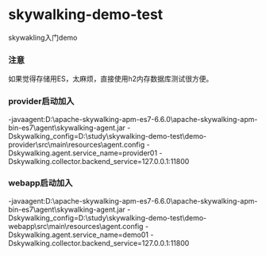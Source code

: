 # skywalking-demo-test
skywakling入门demo

### 注意
如果觉得存储用ES，太麻烦，直接使用h2内存数据库测试很方便。

### provider启动加入
-javaagent:D:\\apache-skywalking-apm-es7-6.6.0\\apache-skywalking-apm-bin-es7\\agent\\skywalking-agent.jar
-Dskywalking_config=D:\\study\\skywalking-demo-test\\demo-provider\\src\\main\\resources\\agent.config
-Dskywalking.agent.service_name=provider01
-Dskywalking.collector.backend_service=127.0.0.1:11800

### webapp启动加入
-javaagent:D:\\apache-skywalking-apm-es7-6.6.0\\apache-skywalking-apm-bin-es7\\agent\\skywalking-agent.jar
-Dskywalking_config=D:\\study\\skywalking-demo-test\\demo-webapp\\src\\main\\resources\\agent.config
-Dskywalking.agent.service_name=demo01
-Dskywalking.collector.backend_service=127.0.0.1:11800

